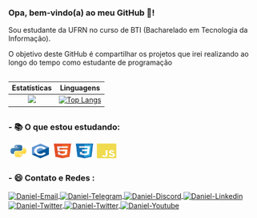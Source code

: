 ### Opa, bem-vindo(a) ao meu GitHub 👋! 

Sou estudante da UFRN no curso de BTI (Bacharelado em Tecnologia da Informação).

O objetivo deste GitHub é compartilhar os projetos que irei realizando ao longo do tempo como estudante de programação

##
Estatísticas |  Linguagens
:-:|:-:
<img src="https://github-readme-stats.vercel.app/api?username=DanieLuan&count_private=true&show_icons=true&theme=tokyonight&locale=pt-br&include_all_commits=true"/>  | [![Top Langs](https://github-readme-stats.vercel.app/api/top-langs/?username=DanieLuan&layout=compact&theme=tokyonight)](https://github.com/anuraghazra/github-readme-stats)

<p align="center">
    
</p>

##
  
### - 📚 O que estou estudando:
<img align="center" alt="Daniel-Python" height="30" width="40" src="https://raw.githubusercontent.com/devicons/devicon/master/icons/python/python-original.svg"> <img align="center" alt="Daniel-C" height="30" width="40" src="https://raw.githubusercontent.com/devicons/devicon/master/icons/c/c-original.svg"> <img align="center" alt="Daniel-HTML" height="30" width="40" src="https://raw.githubusercontent.com/devicons/devicon/master/icons/html5/html5-original.svg"> <img align="center" alt="Daniel-CSS" height="30" width="40" src="https://raw.githubusercontent.com/devicons/devicon/master/icons/css3/css3-original.svg"> <img align="center" alt="Daniel-Js" height="30" width="40" src="https://raw.githubusercontent.com/devicons/devicon/master/icons/javascript/javascript-plain.svg">


##

### - 😄 Contato e Redes :

<div style="display: inline_block" target="_blank">
    <a href="mailto:danielluanlourencol@gmail.com">
    <img align="center" alt="Daniel-Email" src="https://img.shields.io/badge/Gmail-D14836?style=for-the-badge&logo=gmail&logoColor=white">
    </a>
    <a href="https://t.me/danluan0800" target="_blank">
        <img align="center" alt="Daniel-Telegram" src="https://img.shields.io/badge/Telegram-2CA5E0?style=for-the-badge&logo=telegram&logoColor=white">
    </a>
    <a href="https://discordapp.com/users/284738631174848513" target="_blank">
        <img align="center" alt="Daniel-Discord" src="https://img.shields.io/badge/Discord-7289DA?style=for-the-badge&logo=discord&logoColor=white">
    </a>
    <a href="https://www.linkedin.com/in/daniel-luan-lourenço-2804a0218/" target="_blank">
        <img align="center" alt="Daniel-Linkedin" src="https://img.shields.io/badge/LinkedIn-0077B5?style=for-the-badge&logo=linkedin&logoColor=white">
    </a>
    <a href="https://twitter.com/danluan0800" target="_blank">
        <img align="center" alt="Daniel-Twitter" src="https://img.shields.io/badge/Twitter-1DA1F2?style=for-the-badge&logo=twitter&logoColor=white">
    </a>
    <a href="https://www.instagram.com/danluan080/" target="_blank">
        <img align="center" alt="Daniel-Twitter" src="https://img.shields.io/badge/Instagram-E4405F?style=for-the-badge&logo=instagram&logoColor=white">
    </a>
    <a href="https://www.youtube.com/channel/UCprGiU-vO5dsmgbl_Thmrcw" target="_blank">
        <img align="center" alt="Daniel-Youtube" src="https://img.shields.io/badge/YouTube-FF0000?style=for-the-badge&logo=youtube&logoColor=white">
    </a>
</div>
